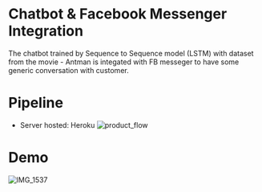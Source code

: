 # Chatbot & Facebook Messenger Integration

The chatbot trained by Sequence to Sequence model (LSTM) with dataset from the movie - Antman is integated with FB messeger to have some generic conversation with customer.

# Pipeline

* Server hosted: Heroku
![product_flow](https://user-images.githubusercontent.com/68146764/122792639-8de67800-d2e4-11eb-8f69-d569b95379e7.png)

# Demo

![IMG_1537](https://user-images.githubusercontent.com/68146764/122794207-3517df00-d2e6-11eb-91e8-74da856ec086.jpg)
